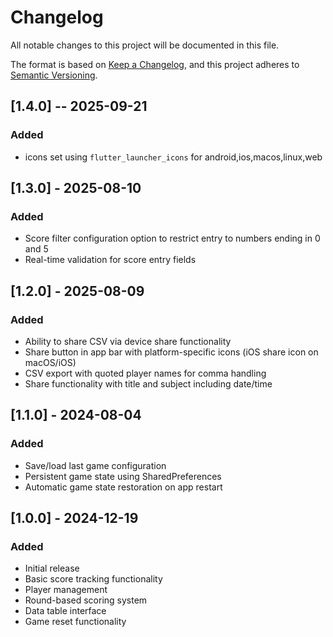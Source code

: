 # Changelog

All notable changes to this project will be documented in this file.

The format is based on [Keep a Changelog](https://keepachangelog.com/en/1.0.0/),
and this project adheres to [Semantic Versioning](https://semver.org/spec/v2.0.0.html).

## [1.4.0] -- 2025-09-21

### Added

- icons set using `flutter_launcher_icons` for android,ios,macos,linux,web

## [1.3.0] - 2025-08-10

### Added

- Score filter configuration option to restrict entry to numbers ending in 0 and 5
- Real-time validation for score entry fields

## [1.2.0] - 2025-08-09

### Added

- Ability to share CSV via device share functionality
- Share button in app bar with platform-specific icons (iOS share icon on macOS/iOS)
- CSV export with quoted player names for comma handling
- Share functionality with title and subject including date/time

## [1.1.0] - 2024-08-04

### Added

- Save/load last game configuration
- Persistent game state using SharedPreferences
- Automatic game state restoration on app restart

## [1.0.0] - 2024-12-19

### Added

- Initial release
- Basic score tracking functionality
- Player management
- Round-based scoring system
- Data table interface
- Game reset functionality
